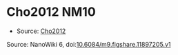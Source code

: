 <a name="material" />

# Cho2012 NM10
<script type="application/ld+json">
  {
    "@context": "https://schema.org/",
    "@type": "ChemicalSubstance",
    "@id": "https://egonw.github.io/nanowiki/nanowiki197.html#material",
    "http://purl.org/dc/terms/conformsTo":
      {
        "@type": "CreativeWork",
        "@id": "https://bioschemas.org/profiles/ChemicalSubstance/0.4-RELEASE/"
      },
    "identfier": "197",
    "name": "Cho2012 NM10",
    "url": "https://egonw.github.io/nanowiki/nanowiki197.html#material",
    "sameAs": "http://127.0.0.1/mediawiki/index.php/Special:URIResolver/Cho2012_NM10"
  }
</script>


* Source: [Cho2012](Cho2012.md)


Source: NanoWiki 6, doi:[10.6084/m9.figshare.11897205.v1](https://doi.org/10.6084/m9.figshare.11897205.v1)
